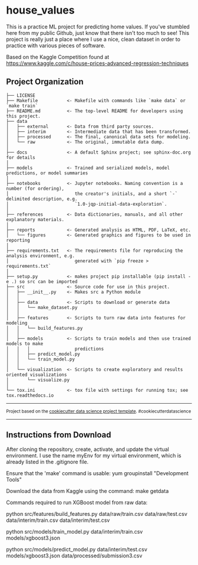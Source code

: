 house_values
==============================

This is a practice ML project for predicting home values.  If you've stumbled here from my public 
Github, just know that there isn't too much to see! This project is really just a place where I use a 
nice, clean dataset in order to practice with various pieces of software.

Based on the Kaggle Competition found at
https://www.kaggle.com/c/house-prices-advanced-regression-techniques

Project Organization
------------

    ├── LICENSE
    ├── Makefile           <- Makefile with commands like `make data` or `make train`
    ├── README.md          <- The top-level README for developers using this project.
    ├── data
    │   ├── external       <- Data from third party sources.
    │   ├── interim        <- Intermediate data that has been transformed.
    │   ├── processed      <- The final, canonical data sets for modeling.
    │   └── raw            <- The original, immutable data dump.
    │
    ├── docs               <- A default Sphinx project; see sphinx-doc.org for details
    │
    ├── models             <- Trained and serialized models, model predictions, or model summaries
    │
    ├── notebooks          <- Jupyter notebooks. Naming convention is a number (for ordering),
    │                         the creator's initials, and a short `-` delimited description, e.g.
    │                         `1.0-jqp-initial-data-exploration`.
    │
    ├── references         <- Data dictionaries, manuals, and all other explanatory materials.
    │
    ├── reports            <- Generated analysis as HTML, PDF, LaTeX, etc.
    │   └── figures        <- Generated graphics and figures to be used in reporting
    │
    ├── requirements.txt   <- The requirements file for reproducing the analysis environment, e.g.
    │                         generated with `pip freeze > requirements.txt`
    │
    ├── setup.py           <- makes project pip installable (pip install -e .) so src can be imported
    ├── src                <- Source code for use in this project.
    │   ├── __init__.py    <- Makes src a Python module
    │   │
    │   ├── data           <- Scripts to download or generate data
    │   │   └── make_dataset.py
    │   │
    │   ├── features       <- Scripts to turn raw data into features for modeling
    │   │   └── build_features.py
    │   │
    │   ├── models         <- Scripts to train models and then use trained models to make
    │   │   │                 predictions
    │   │   ├── predict_model.py
    │   │   └── train_model.py
    │   │
    │   └── visualization  <- Scripts to create exploratory and results oriented visualizations
    │       └── visualize.py
    │
    └── tox.ini            <- tox file with settings for running tox; see tox.readthedocs.io


--------

<p><small>Project based on the <a target="_blank" href="https://drivendata.github.io/cookiecutter-data-science/">cookiecutter data science project template</a>. #cookiecutterdatascience</small></p>


----------------------------------------------------------------------------------

Instructions from Download
--------------------------

After cloning the repository, create, activate, and update the virtual environment.  I use the name myEnv for my virtual environment, which is already listed in the .gitignore file.

Ensure that the 'make' command is usable:
yum groupinstall "Development Tools"

Download the data from Kaggle using the command:
make getdata

Commands required to run XGBoost model from raw data:

python src/features/build_features.py data/raw/train.csv data/raw/test.csv data/interim/train.csv data/interim/test.csv

python src/models/train_model.py data/interim/train.csv models/xgboost3.json

python src/models/predict_model.py data/interim/test.csv models/xgboost3.json data/processed/submission3.csv